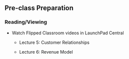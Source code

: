## Pre-class Preparation

### Reading/Viewing

* Watch Flipped Classroom videos in LaunchPad Central

    * Lecture 5: Customer Relationships

    * Lecture 6: Revenue Model